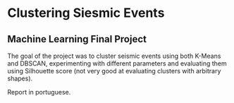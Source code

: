 # Clustering Siesmic Events
## Machine Learning Final Project

The goal of the project was to cluster seismic events using both K-Means and DBSCAN,
experimenting with different parameters and evaluating them using Silhouette score (not very good at evaluating clusters with arbitrary shapes).

Report in portuguese.
